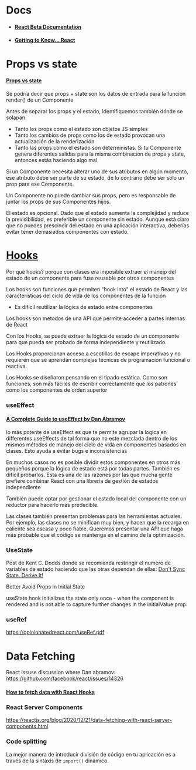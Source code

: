 # Docs
- #### [React Beta Documentation](https://beta.reactjs.org/)
- #### [Getting to Know… React](https://aarontgrogg.com/blog/2022/01/06/getting-to-know-react/)


# Props vs state
 #### [Props vs state](https://github.com/uberVU/react-guide/blob/master/props-vs-state.md)
 
 Se podría decir que props + state son los datos de entrada para la función render() de un Componente

Antes de separar los props y el estado, identifiquemos también dónde se solapan.

- Tanto los props como el estado son objetos JS simples
- Tanto los cambios de props como los de estado provocan una actualización de la renderización
- Tanto las props como el estado son deterministas. Si tu Componente genera diferentes salidas para la misma combinación de props y state, entonces estás haciendo algo mal.


Si un Componente necesita alterar uno de sus atributos en algún momento, ese atributo debe ser parte de su estado, de lo contrario debe ser sólo un prop para ese Componente.

Un Componente no puede cambiar sus props, pero es responsable de juntar los props de sus Componentes hijos.

El estado es opcional. Dado que el estado aumenta la complejidad y reduce la previsibilidad, es preferible un componente sin estado. Aunque está claro que no puedes prescindir del estado en una aplicación interactiva, deberías evitar tener demasiados componentes con estado.

# [Hooks](https://medium.com/@dan_abramov/making-sense-of-react-hooks-fdbde8803889)
Por qué hooks? porque con clases era imposible extraer el manejp del estado de un componente para fuse reusable por otros componentes

Los hooks son funciones que permiten "hook into" el estado de React y las características del ciclo de vida de los componentes de la función

- Es difícil reutilizar la lógica de estado entre componentes

Los hooks son metodos de una API que permite acceder a partes internas de React

Con los Hooks, se puede extraer la lógica de estado de un componente para que pueda ser probado de forma independiente y reutilizado.

Los Hooks proporcionan acceso a escotillas de escape imperativas y no requieren que se aprendan complejas técnicas de programación funcional o reactiva.

Los Hooks se diseñaron pensando en el tipado estática. Como son funciones, son más fáciles de escribir correctamente que los patrones como los componentes de orden superior

### useEffect
#### [A Complete Guide to useEffect by Dan Abramov](https://overreacted.io/a-complete-guide-to-useeffect/)

lo más potente de useEffect es que te permite agrupar la logica en differentes useEffects de tal forma que no este mezclada dentro de los mismos métodos de manejo del ciclo de vida en componentes basados en clases. Esto ayuda a evitar bugs e inconsistencias

En muchos casos no es posible dividir estos componentes en otros más pequeños porque la lógica de estado está por todas partes. También es difícil probarlos. Esta es una de las razones por las que mucha gente prefiere combinar React con una librería de gestión de estados independiente

También puede optar por gestionar el estado local del componente con un reductor para hacerlo más predecible.

Las clases también presentan problemas para las herramientas actuales. Por ejemplo, las clases no se minifican muy bien, y hacen que la recarga en caliente sea escasa y poco fiable. Queremos presentar una API que haga más probable que el código se mantenga en el camino de la optimización.

### UseState
Post de Kent C. Dodds donde se recomienda restringir el numero de variables de estado haciendo que las otras dependan de ellas: [Don't Sync State. Derive It!](https://kentcdodds.com/blog/dont-sync-state-derive-it)

Better Avoid Props In Initial State

useState hook initializes the state only once - when the component is rendered and is not able to capture further changes in the initialValue prop.

### useRef
https://opinionatedreact.com/useRef.pdf

# Data Fetching
 React issuse discussion where Dan abramov: https://github.com/facebook/react/issues/14326

#### [How to fetch data with React Hooks](https://www.robinwieruch.de/react-hooks-fetch-data/)


### React Server Components
https://reactjs.org/blog/2020/12/21/data-fetching-with-react-server-components.html




### Code splitting 
La mejor manera de introducir división de código en tu aplicación es a través de la sintaxis de `import()` dinámico.
